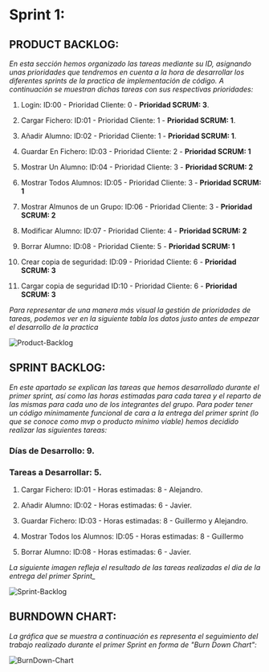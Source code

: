 # Sprint 1:

## PRODUCT BACKLOG:

  *En esta sección hemos organizado las tareas mediante su ID, asignando unas prioridades que tendremos
  en cuenta a la hora de desarrollar los diferentes sprints de la practica de implementación de código.
  A continuación se muestran dichas tareas con sus respectivas prioridades:*

1. Login: ID:00 - Prioridad Cliente: 0 - **Prioridad SCRUM: 3**.

2. Cargar Fichero: ID:01 - Prioridad Cliente: 1 - **Prioridad SCRUM: 1**.

3. Añadir Alumno: ID:02 - Prioridad Cliente: 1 - **Prioridad SCRUM: 1**.

4. Guardar En Fichero: ID:03 - Prioridad Cliente: 2 - **Prioridad SCRUM: 1**

5. Mostrar Un Alumno: ID:04 - Prioridad Cliente: 3 - **Prioridad SCRUM: 2**

6. Mostrar Todos Alumnos: ID:05 - Prioridad Cliente: 3 - **Prioridad SCRUM: 1**

7. Mostrar Almunos de un Grupo: ID:06 - Prioridad Cliente: 3 - **Prioridad SCRUM: 2**

8. Modificar Alumno: ID:07 - Prioridad Cliente: 4 - **Prioridad SCRUM: 2**

9. Borrar Alumno: ID:08 - Prioridad Cliente: 5 - **Prioridad SCRUM: 1**

10. Crear copia de seguridad: ID:09 - Prioridad Cliente: 6 - **Prioridad SCRUM: 3**

11. Cargar copia de seguridad ID:10 - Prioridad Cliente: 6 - **Prioridad SCRUM: 3**


  *Para representar de una manera más visual la gestión de prioridades de tareas, podemos ver en la siguiente tabla
  los datos justo antes de empezar el desarrollo de la practica*

![Product-Backlog](https://github.com/i62cogag/practica_IS/blob/master/practica4/capturaSCRUM1.png)

## SPRINT BACKLOG:

  *En este apartado se explican las tareas que hemos desarrollado durante el primer sprint, así como las
  horas estimadas para cada tarea y el reparto de las mismas para cada uno de los integrantes del grupo.
  Para poder tener un código mínimamente funcional de cara a la entrega del primer sprint (lo que se conoce como mvp o
  producto mínimo viable) hemos decidido realizar las siguientes tareas:*

### Días de Desarrollo: 9.

### Tareas a Desarrollar: 5.

1. Cargar Fichero: ID:01 - Horas estimadas: 8 - Alejandro.

2. Añadir Alumno: ID:02 - Horas estimadas: 6 - Javier.

3. Guardar Fichero: ID:03 - Horas estimadas: 8 - Guillermo y Alejandro.

4. Mostrar Todos los Alumnos: ID:05 - Horas estimadas: 8 - Guillermo

5. Borrar Alumno: ID:08 - Horas estimadas: 6 - Javier.

  *La siguiente imagen refleja el resultado de las tareas realizadas el dia de la entrega del primer Sprint_*

![Sprint-Backlog](sdfd)

## BURNDOWN CHART:

  *La gráfica que se muestra a continuación es representa el seguimiento del trabajo realizado durante el primer Sprint en forma de
  "Burn Down Chart":*

![BurnDown-Chart](dfs)

